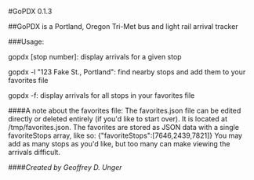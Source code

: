 #GoPDX 0.1.3

##GoPDX is a Portland, Oregon Tri-Met bus and light rail arrival tracker

###Usage:

gopdx [stop number]: display arrivals for a given stop

gopdx -l "123 Fake St., Portland": find nearby stops and add them to your favorites file

gopdx -f: display arrivals for all stops in your favorites file

####A note about the favorites file:
The favorites.json file can be edited directly or deleted entirely (if you'd like to start over).
It is located at /tmp/favorites.json.
The favorites are stored as JSON data with a single favoriteStops array, like so: {"favoriteStops":[7646,2439,7821]}
You may add as many stops as you'd like, but too many can make viewing the arrivals difficult.

####_Created by Geoffrey D. Unger_



